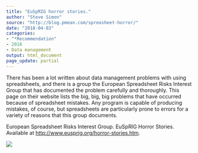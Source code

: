 ```yaml
---
title: "EuSpRIG horror stories."
author: "Steve Simon"
source: "http://blog.pmean.com/spreasheet-horror/"
date: "2018-04-03"
categories:
- "*Recommendation"
- 2018
- Data management
output: html_document
page_update: partial
---
```


There has been a lot written about data management problems with using
spreadsheets, and there is a group the European Spreadsheet Risks
Interest Group that has documented the problem carefully and thoroughly.
This page on their website lists the big, big, big problems that have
occurred because of spreadsheet mistakes. Any program is capable of
producing mistakes, of course, but spreadsheets are particularly prone
to errors for a variety of reasons that this group
documents.

<!---More--->

European Spreadsheet Risks Interest Group. EuSpRIG Horror Stories.
Available at <http://www.eusprig.org/horror-stories.htm>.

![](http://www.pmean.com/new-images/18/spreasheet-horror01.png)




